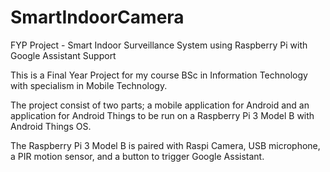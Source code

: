 # SmartIndoorCamera
FYP Project - Smart Indoor Surveillance System using Raspberry Pi with Google Assistant Support 

This is a Final Year Project for my course BSc in Information Technology with specialism in Mobile Technology.

The project consist of two parts; a mobile application for Android and an application for Android Things 
to be run on a Raspberry Pi 3 Model B with Android Things OS.

The Raspberry Pi 3 Model B is paired with Raspi Camera, USB microphone, a PIR motion sensor, and a button to trigger Google Assistant.
